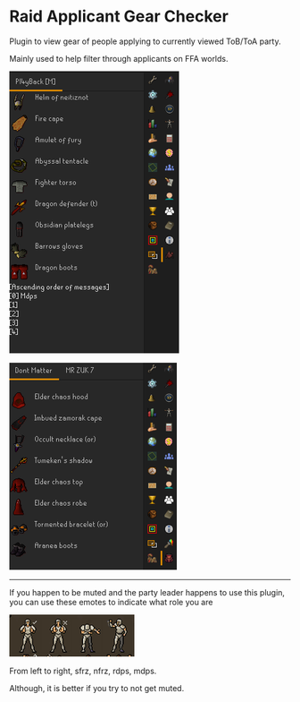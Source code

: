 # Raid Applicant Gear Checker

Plugin to view gear of people applying to currently viewed ToB/ToA party.

Mainly used to help filter through applicants on FFA worlds.

![ToB](/readme_images/ToB.png)

![ToA](/readme_images/ToA.png)

---

If you happen to be muted and the party leader happens to use this plugin, you can use these emotes to indicate what
role you are

![Emotes](/readme_images/emote.png)

From left to right, sfrz, nfrz, rdps, mdps.

Although, it is better if you try to not get muted.